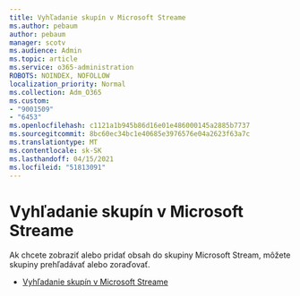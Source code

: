 ```yaml
---
title: Vyhľadanie skupín v Microsoft Streame
ms.author: pebaum
author: pebaum
manager: scotv
ms.audience: Admin
ms.topic: article
ms.service: o365-administration
ROBOTS: NOINDEX, NOFOLLOW
localization_priority: Normal
ms.collection: Adm_O365
ms.custom:
- "9001509"
- "6453"
ms.openlocfilehash: c1121a1b945b86d16e01e486000145a2885b7737
ms.sourcegitcommit: 8bc60ec34bc1e40685e3976576e04a2623f63a7c
ms.translationtype: MT
ms.contentlocale: sk-SK
ms.lasthandoff: 04/15/2021
ms.locfileid: "51813091"
---
```

# <a name="find-groups-in-microsoft-stream"></a>Vyhľadanie skupín v Microsoft Streame

Ak chcete zobraziť alebo pridať obsah do skupiny Microsoft Stream, môžete skupiny prehľadávať alebo zoraďovať.  

- [Vyhľadanie skupín v Microsoft Streame](https://docs.microsoft.com/stream/portal-browse-filter-groups)

